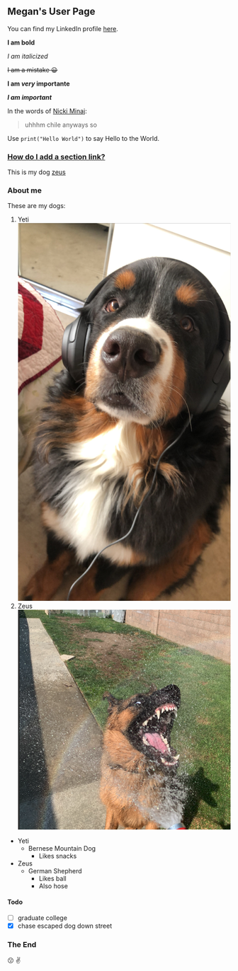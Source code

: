 ## Megan's User Page

You can find my LinkedIn profile [here](linkedin.com/in/megan-choi-6922181a1).

**I am bold**

*I am italicized*

~~I am a mistake :grinning:~~

**I am _very_ importante**

***I am important***

In the words of [Nicki Minaj](https://www.youtube.com/watch?v=CrPUvC7q6AY):
> uhhhm chile anyways so

Use `print("Hello World")` to say Hello to the World.

### [How do I add a section link?](https://docs.github.com/en/free-pro-team@latest/github/writing-on-github/basic-writing-and-formatting-syntax)

This is my dog [zeus](/zeus.png)

### About me
These are my dogs:
1. Yeti
![](IMG_5529.JPG)
2. Zeus
![](zeus.PNG)

- Yeti
   - Bernese Mountain Dog
     - Likes snacks
- Zeus
  - German Shepherd 
    - Likes ball
    - Also hose
#### Todo
- [ ] graduate college
- [x] chase escaped dog down street

### The End
:kissing: :v:
